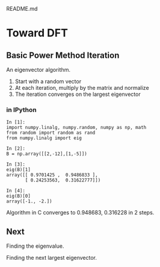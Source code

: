 README.md

# Toward DFT

## Basic Power Method Iteration
An eigenvector algorithm. 

1. Start with a random vector
2. At each iteration, multiply by the matrix and normalize
3. The iteration converges on the largest eigenvector

### in IPython
    In [1]:
    import numpy.linalg, numpy.random, numpy as np, math
    from random import random as rand
    from numpy.linalg import eig
     
    In [2]:
    B = np.array([[2,-12],[1,-5]])

    In [3]:
    eig(B)[1]
    array([[ 0.9701425 ,  0.9486833 ],
           [ 0.24253563,  0.31622777]])

    In [4]:
    eig(B)[0]
    array([-1., -2.])


Algorithm in C converges to 0.948683, 0.316228 in 2 steps. 

## Next
Finding the eigenvalue.

Finding the next largest eigenvector. 